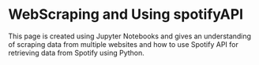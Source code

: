 # WebScraping and Using spotifyAPI
This page is created using Jupyter Notebooks and gives an understanding of scraping data from multiple websites and how to use Spotify API for retrieving data from Spotify using Python.  
